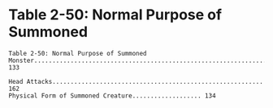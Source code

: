 # Table 2-50: Normal Purpose of Summoned

```
Table 2-50: Normal Purpose of Summoned
Monster................................................................ 133

Head Attacks.......................................................... 162
Physical Form of Summoned Creature................... 134
```
